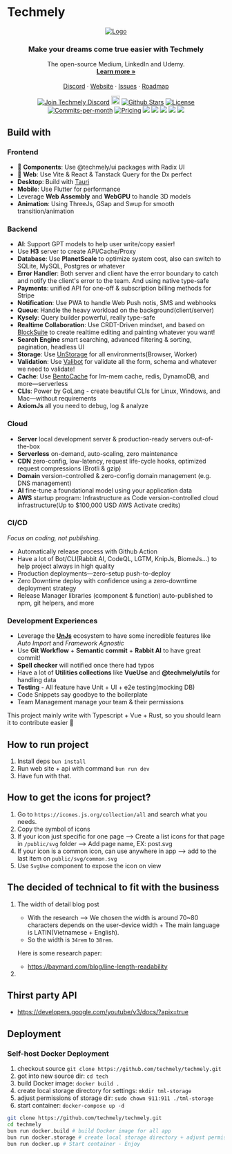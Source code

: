 # Techmely

<!-- PROJECT LOGO -->
<p align="center">
  <a href="https://github.com/techmely/techmely">
   <img src="https://i.ibb.co/3zBkRpd/LogoX300.png" alt="Logo">
  </a>

  <h3 align="center">Make your dreams come true easier with Techmely
</h3>

  <p align="center">
    The open-source Medium, LinkedIn and Udemy.
    <br />
    <a href="https://techmely.com"><strong>Learn more »</strong></a>
    <br />
    <br />
    <a href="https://chat.techmely.com">Discord</a>
    ·
    <a href="https://techmely.com">Website</a>
    ·
    <a href="https://github.com/techmely/techmely/issues">Issues</a>
    ·
    <a href="https://roadmap.techmely.com">Roadmap</a>
  </p>
</p>

<p align="center">
   <a href="https://chat.techmely.com"><img src="https://img.shields.io/badge/Discord-chat.techmely.com-%234A154B" alt="Join Techmely Discord"></a>
   <a href="https://status.techmely.com"><img height="20px" src="https://betteruptime.com/status-badges/v1/monitor/a9kf.svg" alt="Uptime"></a>
   <a href="https://github.com/techmely/techmely.com/stargazers"><img src="https://img.shields.io/github/stars/harrytran998/techmely" alt="Github Stars"></a>
   <a href="https://github.com/techmely/techmely.com/blob/main/LICENSE"><img src="https://img.shields.io/badge/license-AGPLv3-purple" alt="License"></a>
   <a href="https://github.com/techmely/techmely/pulse"><img src="https://img.shields.io/github/commit-activity/m/harrytran998/techmely" alt="Commits-per-month"></a>
   <a href="https://techmely.com/pricing"><img src="https://img.shields.io/badge/Pricing-Free/Premium-brightgreen" alt="Pricing"></a>
   <a href="https://hub.docker.com/r/harrytran998/techmely"><img src="https://img.shields.io/docker/pulls/harrytran998/techmely"></a>
   <a href="https://youtube.com/@techmely"><img src="https://img.shields.io/youtube/channel/subscribers/UCg3EWZXQK0bnbQISG50Nwfg"></a>
   <a href="https://techmely.com/design/figma"><img src="https://img.shields.io/badge/Figma-Design%20System-blueviolet"></a>
   <a href="https://contributor-covenant.org/version/1/4/code-of-conduct/ "><img src="https://img.shields.io/badge/Contributor%20Covenant-1.4-purple" /></a>
   <a href="https://console.algora.io/org/techmely/bounties?status=open"><img src="https://img.shields.io/endpoint?url=https%3A%2F%2Fconsole.algora.io%2Fapi%2Fshields%2Ftechmely%2Fbounties%3Fstatus%3Dopen"/></a>
</p>

## Build with

### Frontend

- 🧩 **Components**: Use @techmely/ui packages with Radix UI
- 🪩 **Web**: Use Vite & React & Tanstack Query for the Dx perfect
- **Desktop**: Build with [Tauri](https://tauri.app/)
- **Mobile**: Use Flutter for performance
- Leverage **Web Assembly** and **WebGPU** to handle 3D models
- **Animation**: Using ThreeJs, GSap and Swup for smooth transition/animation

### Backend

- **AI**: Support GPT models to help user write/copy easier!
- Use **H3** server to create API/Cache/Proxy
- **Database**: Use **PlanetScale** to optimize system cost, also can switch to SQLite, MySQL, Postgres or whatever
- **Error Handler**: Both server and client have the error boundary to catch and notify the client's error to the team. And using native type-safe
- **Payments**: unified API for one-off & subscription billing methods for Stripe
- **Notification**: Use PWA to handle Web Push notis, SMS and webhooks
- **Queue**: Handle the heavy workload on the background(client/server)
- **Kysely**: Query builder powerful, really type-safe
- **Realtime Collaboration**: Use CRDT-Driven mindset, and based on [BlockSuite](https://github.com/toeverything/blocksuite) to create realtime editing and painting whatever you want!
- **Search Engine** smart searching, advanced filtering & sorting, pagination, headless UI
- **Storage**: Use [UnStorage](https://unstorage.unjs.io) for all environments(Browser, Worker)
- **Validation**: Use [Valibot](https://valibot.dev/) for validate all the form, schema and whatever we need to validate!
- **Cache**: Use [BentoCache](https://github.com/Julien-R44/bentocache) for Im-mem cache, redis, DynamoDB, and more—serverless
- **CLIs**: Power by GoLang - create beautiful CLIs for Linux, Windows, and Mac—without requirements
- **AxiomJs** all you need to debug, log & analyze

### Cloud

- **Server** local development server & production-ready servers out-of-the-box
- **Serverless** on-demand, auto-scaling, zero maintenance
- **CDN** zero-config, low-latency, request life-cycle hooks, optimized request compressions (Brotli & gzip)
- **Domain** version-controlled & zero-config domain management (e.g. DNS management)
- **AI** fine-tune a foundational model using your application data
- **AWS** startup program: Infrastructure as Code version-controlled cloud infrastructure(Up to $100,000 USD AWS Activate credits)
 
### CI/CD

_Focus on coding, not publishing._

- Automatically release process with Github Action
- Have a lot of Bot/CLI(Rabbit AI, CodeQL, LGTM, KnipJs, BiomeJs...) to help project always in high quality
- Production deployments—zero-setup push-to-deploy
- Zero Downtime deploy with confidence using a zero-downtime deployment strategy
- Release Manager libraries (component & function) auto-published to npm, git helpers, and more


### Development Experiences

- Leverage the [**UnJs**](https://unjs.io/) ecosystem to have some incredible features like *Auto Import* and *Framework Agnostic* 
- Use **Git Workflow** + **Semantic commit** + **Rabbit AI** to have great commit!
- **Spell checker** will notified once there had typos
- Have a lot of **Utilities collections** like **VueUse** and **@techmely/utils** for handling data
- **Testing** - All feature have Unit + UI + e2e testing(mocking DB)
- Code Snippets say goodbye to the boilerplate
- Team Management manage your team & their permissions


This project mainly write with Typescript + Vue + Rust, so you should learn it to contribute easier 🌷

## How to run project

1. Install deps `bun install`
1. Run web site + api with command `bun run dev`
2. Have fun with that.

## How to get the icons for project?

1. Go to `https://icones.js.org/collection/all` and search what you needs.
2. Copy the symbol of icons
3. If your icon just specific for one page --> Create a list icons for that page in `/public/svg` folder --> Add page name, EX: post.svg
4. If your icon is a common icon, can use anywhere in app --> add to the last item on `public/svg/common.svg`
5. Use `SvgUse` component to expose the icon on view

## The decided of technical to fit with the business

1. The width of detail blog post

   - With the research --> We chosen the width is around 70~80 characters depends on the user-device width + The main language is LATIN(Vietnamese + English).
   - So the width is `34rem` to `38rem`.

   Here is some research paper:

   - <https://baymard.com/blog/line-length-readability>

2.

## Thirst party API

- <https://developers.google.com/youtube/v3/docs/?apix=true>


## Deployment

### Self-host Docker Deployment

1. checkout source ```git clone https://github.com/techmely/techmely.git```
1. got into new source dir: ```cd tech```
1. build Docker image: ```docker build .```
1. create local storage directory for settings: ```mkdir tml-storage```
1. adjust permissions of storage dir: ```sudo chown 911:911 ./tml-storage```
1. start container: ```docker-compose up -d```


```sh
git clone https://github.com/techmely/techmely.git
cd techmely
bun run docker.build # build Docker image for all app
bun run docker.storage # create local storage directory + adjust permissions of storage dir
bun run docker.up # Start container - Enjoy
```
